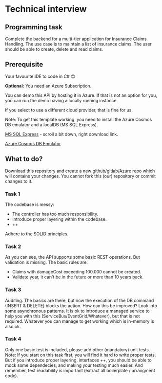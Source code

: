 # Technical interview

## Programming task
Complete the backend for a multi-tier application for Insurance Claims Handling.
The use case is to maintain a list of insurance claims. The user should be able to create, delete and read claims.

## Prerequisite
Your favourite IDE to code in C# 😊

**Optional:** You need an Azure Subscription. 

You can demo this API by hosting it in Azure. If that is not an option for you, you can run the demo having a locally running instance.

If you select to use a different cloud provider, that is fine for us. 

Note: To get this template working, you need to install the Azure Cosmos DB emulator and a localDB (MS SQL Express).

[MS SQL Express](https://www.microsoft.com/en-us/sql-server/sql-server-downloads) - scroll a bit down, right download link.

[Azure Cosmos DB Emulator](https://docs.microsoft.com/en-us/azure/cosmos-db/local-emulator?tabs=ssl-netstd21)


## What to do?
Download this repository and create a new github/gitlab/Azure repo which will contains your changes. You cannot fork this (our) repository or commit changes to it. 

### Task 1
The codebase is messy:
* The controller has too much responsibility. 
* Introduce proper layering within the codebase. 
* ++

Adhere to the SOLID principles.

### Task 2
As you can see, the API supports some basic REST operations. But validation is missing. The basic rules are:

* Claims with damageCost exceeding 100.000 cannot be created.
* Validate year, it can't be in the future or more than 10 years back. 

### Task 3
Auditing. The basics are there, but now the execution of the DB command (INSERT & DELETE) blocks the action. How can this be improved? Look into some asynchronous patterns. It is ok to introduce a managed service to help you with this (ServiceBus/EventGrid/Whatever), but that is not required. Whatever you can manage to get working which is in-memory is also ok.

### Task 4
Only one basic test is included, please add other (mandatory) unit tests. Note: If you start on this task first, you will find it hard to write proper tests. But if you introduce proper layering, interfaces ++, you should be able to mock some dependecies, and making your testing much easier. And remember, test readability is important (extract all boilerplate / arrangment code).


